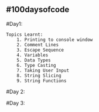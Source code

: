 ## #100daysofcode

#Day1:
    
    Topics Learnt: 
        1. Printing to console window
        2. Comment Lines
        3. Escape Sequence
        4. Variables
        5. Data Types
        6. Type Casting
        7. Taking User Input
        8. String Slicing
        9. String Functions
        

#Day 2:

#Day 3:
